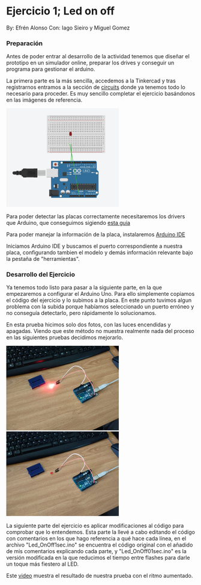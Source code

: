 # Ejercicio 1; Led on off

By: Efrén Alonso
Con: Iago Sieiro y Miguel Gomez

### Preparación

Antes de poder entrar al desarrollo de la actividad tenemos que diseñar el prototipo en un simulador online, preparar los drives y conseguir un programa para gestionar el arduino.

La primera parte es la más sencilla, accedemos a la Tinkercad y tras registrarnos entramos a la sección de [circuits](https://www.tinkercad.com/circuits) donde ya tenemos todo lo necesario para proceder. Es muy sencillo completar el ejercicio basándonos en las imágenes de referencia.

<img  width="300" src=ArduinoUnoEx1Circuit.png>

Para poder detectar las placas correctamente necesitaremos los drivers que Arduino, que conseguimos sigiendo [esta guia](https://www.arduino.cc/en/Guide/DriverInstallation)

Para poder manejar la información de la placa, instalaremos [Arduino IDE](https://www.arduino.cc/en/Main/Software)

Iniciamos Arduino IDE y buscamos el puerto correspondiente a nuestra placa, configurando tambien el modelo y demás información relevante bajo la pestaña de "herramientas".

### Desarrollo del Ejercicio

Ya tenemos todo listo para pasar a la siguiente parte, en la que empezaremos a configurar el Arduino Uno. Para ello simplemente copiamos el código del ejercicio y lo subimos a la placa. En este punto tuvimos algun problema con la subida porque habíamos seleccionado un puerto erróneo y no conseguía detectarlo, pero rápidamente lo solucionamos.

En esta prueba hicimos solo dos fotos, con las luces encendidas y apagadas. Viendo que este método no muestra realmente nada del proceso en las siguientes pruebas decidimos mejorarlo.

<img  width="300" src=ArduinoUnoEx1On.jpeg> <img  width="300" src=ArduinoUnoEx1Off.jpeg>

La siguiente parte del ejercicio es aplicar modificaciones al código para comprobar que lo entendemos. Esta parte la llevé a cabo editando el código con comentarios en los que hago referencia a qué hace cada línea, en el archivo "Led_OnOff1sec.ino" se encuentra el código original con el añadido de mis comentarios explicando cada parte, y "Led_OnOff01sec.ino" es la versión modificada en la que reducimos el tiempo entre flashes para darle un toque más fiestero al LED.

Este [video](ArduinoUnoEx1Video.mp4) muestra el resultado de nuestra prueba con el ritmo aumentado.

